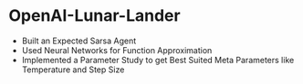 # OpenAI-Lunar-Lander

- Built an Expected Sarsa Agent
- Used Neural Networks for Function Approximation
- Implemented a Parameter Study to get Best Suited Meta Parameters like Temperature and Step Size
